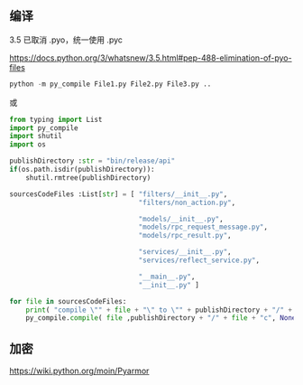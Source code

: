 ## 编译

3.5 已取消 .pyo，统一使用 .pyc

<https://docs.python.org/3/whatsnew/3.5.html#pep-488-elimination-of-pyo-files>

```py
python -m py_compile File1.py File2.py File3.py ..
```

或

```py
from typing import List
import py_compile
import shutil
import os

publishDirectory :str = "bin/release/api"
if(os.path.isdir(publishDirectory)):
    shutil.rmtree(publishDirectory)

sourcesCodeFiles :List[str] = [ "filters/__init__.py",
                                "filters/non_action.py",

                                "models/__init__.py",
                                "models/rpc_request_message.py",
                                "models/rpc_result.py",

                                "services/__init__.py",
                                "services/reflect_service.py",

                                "__main__.py",
                                "__init__.py" ]

for file in sourcesCodeFiles:
    print( "compile \"" + file + "\" to \"" + publishDirectory + "/" + file + "\"" )
    py_compile.compile( file ,publishDirectory + "/" + file + "c", None, True, 2 )
```

## 加密

<https://wiki.python.org/moin/Pyarmor>
